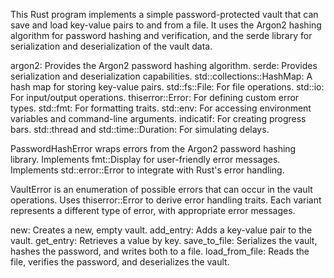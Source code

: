 This Rust program implements a simple password-protected vault that can save and load key-value pairs to and from a file. It uses the Argon2 hashing algorithm for password hashing and verification, and the serde library for serialization and deserialization of the vault data.


argon2: Provides the Argon2 password hashing algorithm.
serde: Provides serialization and deserialization capabilities.
std::collections::HashMap: A hash map for storing key-value pairs.
std::fs::File: For file operations.
std::io: For input/output operations.
thiserror::Error: For defining custom error types.
std::fmt: For formatting traits.
std::env: For accessing environment variables and command-line arguments.
indicatif: For creating progress bars.
std::thread and std::time::Duration: For simulating delays.


PasswordHashError wraps errors from the Argon2 password hashing library.
Implements fmt::Display for user-friendly error messages.
Implements std::error::Error to integrate with Rust's error handling.


VaultError is an enumeration of possible errors that can occur in the vault operations.
Uses thiserror::Error to derive error handling traits.
Each variant represents a different type of error, with appropriate error messages.


new: Creates a new, empty vault.
add_entry: Adds a key-value pair to the vault.
get_entry: Retrieves a value by key.
save_to_file: Serializes the vault, hashes the password, and writes both to a file.
load_from_file: Reads the file, verifies the password, and deserializes the vault.

